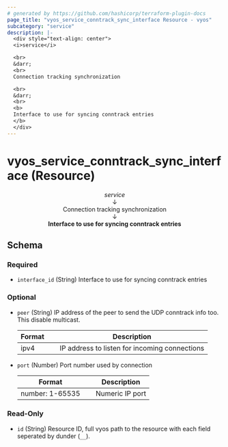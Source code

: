 ```yaml
---
# generated by https://github.com/hashicorp/terraform-plugin-docs
page_title: "vyos_service_conntrack_sync_interface Resource - vyos"
subcategory: "service"
description: |-
  <div style="text-align: center">
  <i>service</i>

  <br>
  &darr;
  <br>
  Connection tracking synchronization

  <br>
  &darr;
  <br>
  <b>
  Interface to use for syncing conntrack entries
  </b>
  </div>
---
```


# vyos_service_conntrack_sync_interface (Resource)

<div style="text-align: center">
<i>service</i>

<br>
&darr;
<br>
Connection tracking synchronization

<br>
&darr;
<br>
<b>
Interface to use for syncing conntrack entries
</b>
</div>



<!-- schema generated by tfplugindocs -->
## Schema

### Required

- `interface_id` (String) Interface to use for syncing conntrack entries

### Optional

- `peer` (String) IP address of the peer to send the UDP conntrack info too. This disable multicast.

    |  Format &emsp; | Description  |
    |----------|---------------|
    |  ipv4  &emsp; |  IP address to listen for incoming connections  |
- `port` (Number) Port number used by connection

    |  Format &emsp; | Description  |
    |----------|---------------|
    |  number: 1-65535  &emsp; |  Numeric IP port  |

### Read-Only

- `id` (String) Resource ID, full vyos path to the resource with each field seperated by dunder (`__`).
